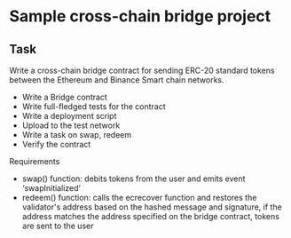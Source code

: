 # Sample cross-chain bridge project

## Task
Write a cross-chain bridge contract for sending ERC-20 standard tokens between the Ethereum and Binance Smart chain networks.
- Write a Bridge contract
- Write full-fledged tests for the contract
- Write a deployment script
- Upload to the test network
- Write a task on swap, redeem
- Verify the contract

Requirements
- swap() function: debits tokens from the user and emits event ‘swapInitialized’
- redeem() function: calls the ecrecover function and restores the validator's address based on the hashed message and signature, if the address matches the address specified on the bridge contract, tokens are sent to the user


